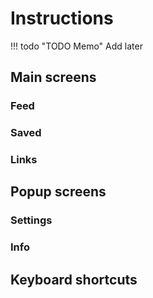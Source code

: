 # Instructions

!!! todo "TODO Memo"
    Add later

## Main screens

### Feed

### Saved

### Links

## Popup screens

### Settings

### Info

## Keyboard shortcuts
